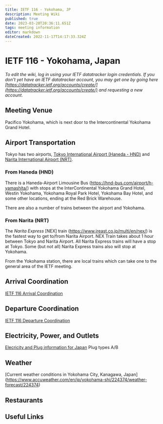 ```yaml
---
title: IETF 116 - Yokohama, JP
description: Meeting Wiki
published: true
date: 2023-03-20T20:36:11.651Z
tags: meeting information
editor: markdown
dateCreated: 2022-11-17T14:17:33.324Z
---
```


# IETF 116 - Yokohama, Japan

*To edit the wiki, log in using your IETF datatracker login credentials. If you don't yet have an IETF datatracker account, you may get one by going here [https://datatracker.ietf.org/accounts/create/](https://datatracker.ietf.org/accounts/create/) and requesting a new account.*

## Meeting Venue
Pacifico Yokohama, which is next door to the Intercontinental Yokohama Grand Hotel.

## Airport Transportation

Tokyo has two airports, [Tokyo International Airport (Haneda - HND)](https://tokyo-haneda.com/en/) and [Narita International Airport (NRT)](https://www.narita-airport.jp/en/). 

### From Haneda (HND)

There is a Haneda-Airport Limousine Bus (https://hnd-bus.com/airport/h-yamashita/) with stops at the InterContinental Yokohama Grand Hotel, Westin Yokohama, Yokohama Royal Park Hotel, Yokohama Bay Hotel, and some other locations, ending at the Red Brick Warehouse. 

There are also a number of trains between the airport and Yokohama.

### From Narita (NRT)

The *Narita Express* [NEX] train (https://www.jreast.co.jp/multi/en/nex/) is the fastest way to get to/from Narita Airport.  NEX Train takes about 1 hour between Tokyo and Narita Airport.  All Narita Express trains will have a stop at Tokyo.  Some (but not all) Narita Express trains also will stop at Yokohama.

From the Yokohama station, there are local trains which can take one to the general area of the IETF meeting.

## Arrival Coordination

[IETF 116 Arrival Coordination](/meeting/116/arrivals)

## Departure Coordination

[IETF 116 Departure Coordination](/meeting/116/departures)

## Electricity, Power, and Outlets

[Elecricity and Plug information for Japan](https://www.worldstandards.eu/electricity/plugs-and-sockets/ab/) Plug types A/B

## Weather

[Current weather conditions in Yokohama City, Kanagawa, Japan]
(https://www.accuweather.com/en/jp/yokohama-shi/224374/weather-forecast/224374)

## Restaurants

## Useful Links
